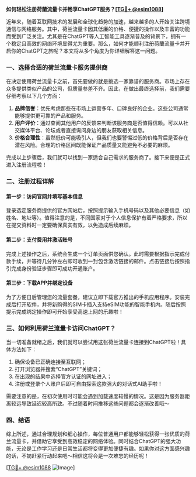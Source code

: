 **如何轻松注册荷蘭流量卡并畅享ChatGPT服务？[[TG💪+ @esim1088](https://t.me/s/esim1088)]**

近年来，随着互联网技术的发展和全球化趋势的加速，越来越多的人开始关注跨境通信与网络服务。其中，荷兰流量卡因其低廉的价格、便捷的操作以及丰富的功能而受到广泛关注。尤其是在ChatGPT等人工智能工具逐渐普及的背景下，拥有一个稳定且高效的网络环境显得尤为重要。那么，如何才能顺利注册荷蘭流量卡并开启你的ChatGPT之旅呢？本文将从多个角度为你详细解答这一问题。

### 一、选择合适的荷兰流量卡服务提供商

在决定使用荷兰流量卡之前，首先要做的就是挑选一家靠谱的服务商。市场上存在众多提供类似产品的公司，但质量参差不齐。因此，在做出最终选择前，我们需要仔细考察以下几个方面：

1. **品牌信誉**：优先考虑那些在市场上运营多年、口碑良好的企业。这些公司通常能够提供更可靠的产品和服务。
2. **用户评价**：通过查阅其他用户的反馈来判断该服务商是否值得信赖。可以从社交媒体平台、论坛或者直接询问身边的朋友获取相关信息。
3. **价格合理性**：虽然低价可能吸引人，但我们也要警惕过低的价格背后是否存在潜在风险。合理的价格区间既能保证产品质量又能避免不必要的麻烦。

完成以上步骤后，我们就可以找到一家适合自己需求的服务商了。接下来便是正式进入注册流程啦！

### 二、注册过程详解

#### 第一步：访问官网并填写基本信息
登录选定服务商提供的官方网站后，按照提示输入手机号码以及其他必要信息（如姓名、地址等）。值得注意的是，不同国家对于个人信息保护有着严格要求，所以在提交资料时一定要确保真实有效，以免造成后续麻烦。

#### 第二步：支付费用并激活账号
完成上述操作之后，系统会生成一个订单页面供您确认。此时需要根据指示完成付款手续，并等待几分钟左右即可收到一封包含激活链接的邮件。点击链接后按照指引完成身份验证步骤即可成功开通账户。

#### 第三步：下载APP并绑定设备
为了方便日后管理您的流量套餐，建议立即下载官方推出的手机应用程序。安装完成后打开软件，并将新购得的SIM卡插入支持eSIM功能的智能手机内。随后按照提示完成绑定操作即可开始享受高速上网的乐趣啦！

### 三、如何利用荷兰流量卡访问ChatGPT？

当一切准备就绪之后，我们就可以尝试用这张荷兰流量卡连接到ChatGPT啦！具体方法如下：

1. 确保设备已正确连接至互联网；
2. 打开浏览器并搜索“ChatGPT”关键词；
3. 在出现的结果中选择官方认证的网址进入；
4. 注册或登录个人账户后即可自由探索这款强大的对话式AI助手啦！

需要注意的是，在初次使用时可能会遇到加载速度较慢的情况。这是因为服务器距离较远导致延迟较高所致。不过随着时间推移这些问题都会逐渐改善哦～

### 四、结语

综上所述，通过合理规划和细心操作，每位普通用户都能够轻松获得一张优质的荷兰流量卡，并借助它享受到高效稳定的网络体验。同时结合ChatGPT的强大功能，无论是工作学习还是日常生活都将变得更加便捷有趣。如果你对这方面感兴趣的话，不妨赶紧行动起来吧～相信这将会是一次难忘的经历呢！

[[TG💪+ @esim1088](https://t.me/s/esim1088) ![Image](https://i.postimg.cc/4NQfJmqS/Snipaste-2025-05-13-00-14-12.png)]